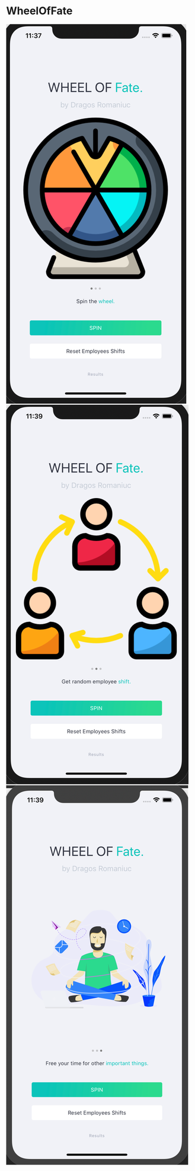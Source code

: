 # WheelOfFate
![Test Image 1](https://github.com/DragosRomaniuc/WheelOfFate/blob/master/frontend/src/assets/images/first.png)
![Test Image 2](https://github.com/DragosRomaniuc/WheelOfFate/blob/master/frontend/src/assets/images/second.png)
![Test Image 3](https://github.com/DragosRomaniuc/WheelOfFate/blob/master/frontend/src/assets/images/third.png)